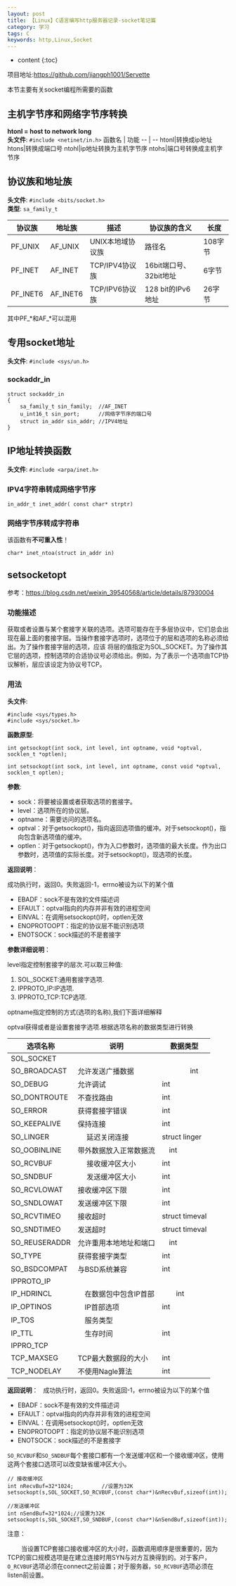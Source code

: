 ```yaml
---
layout: post
title: 【Linux】C语言编写http服务器记录-socket笔记篇
category: 学习
tags: C
keywords: http,Linux,Socket
---
```


* content
{:toc}

项目地址:<https://github.com/jiangph1001/Servette>  

本节主要有关socket编程所需要的函数

## 主机字节序和网络字节序转换
**htonl = host to network long**  
__头文件__: `#include <netinet/in.h>`
函数名 | 功能
-- | --
htonl|转换成ip地址
htons|转换成端口号
ntohl|ip地址转换为主机字节序
ntohs|端口号转换成主机字节序

## 协议族和地址族
__头文件__: `#include <bits/socket.h>`  
__类型__: `sa_family_t`

协议族|地址族|描述|协议族的含义|长度
--|--|--|--|--
PF_UNIX|AF_UNIX|UNIX本地域协议族|路径名|108字节
PF_INET|AF_INET| TCP/IPV4协议族|16bit端口号、32bit地址|6字节
PF_INET6|AF_INET6| TCP/IPV6协议族|128 bit的IPv6地址|26字节
其中PF_*和AF_*可以混用

## 专用socket地址
__头文件__: `#include <sys/un.h>`  
### sockaddr_in
```
struct sockaddr_in
{
    sa_family_t sin_family;  //AF_INET
    u_int16_t sin_port;      //网络字节序的端口号
    struct in_addr sin_addr; //IPV4地址
}
```


## IP地址转换函数

__头文件__: `#include <arpa/inet.h>` 

### IPV4字符串转成网络字节序
```
in_addr_t inet_addr( const char* strptr)
```
### 网络字节序转成字符串
该函数有**不可重入性**！
```
char* inet_ntoa(struct in_addr in)
```



## setsocketopt

参考：<https://blog.csdn.net/weixin_39540568/article/details/87930004>
### 功能描述 
获取或者设置与某个套接字关联的选项。选项可能存在于多层协议中，它们总会出现在最上面的套接字层。当操作套接字选项时，选项位于的层和选项的名称必须给出。为了操作套接字层的选项，应该 将层的值指定为SOL_SOCKET。为了操作其它层的选项，控制选项的合适协议号必须给出。例如，为了表示一个选项由TCP协议解析，层应该设定为协议号TCP。

### 用法

**头文件**:
```
#include <sys/types.h>
#include <sys/socket.h>
```

**函数原型**:
```
int getsockopt(int sock, int level, int optname, void *optval, socklen_t *optlen);

int setsockopt(int sock, int level, int optname, const void *optval, socklen_t optlen);
```

**参数**:
- sock：将要被设置或者获取选项的套接字。
- level：选项所在的协议层。
- optname：需要访问的选项名。
- optval：对于getsockopt()，指向返回选项值的缓冲。对于setsockopt()，指向包含新选项值的缓冲。
- optlen：对于getsockopt()，作为入口参数时，选项值的最大长度。作为出口参数时，选项值的实际长度。对于setsockopt()，现选项的长度。

**返回说明**：

成功执行时，返回0。失败返回-1，errno被设为以下的某个值  
- EBADF：sock不是有效的文件描述词
- EFAULT：optval指向的内存并非有效的进程空间
- EINVAL：在调用setsockopt()时，optlen无效
- ENOPROTOOPT：指定的协议层不能识别选项
- ENOTSOCK：sock描述的不是套接字

**参数详细说明**：

level指定控制套接字的层次.可以取三种值:
1) SOL_SOCKET:通用套接字选项.
2) IPPROTO_IP:IP选项.
3) IPPROTO_TCP:TCP选项.　


optname指定控制的方式(选项的名称),我们下面详细解释　  

optval获得或者是设置套接字选项.根据选项名称的数据类型进行转换　


选项名称|说明|数据类型
--|--|--
|SOL_SOCKET|
SO_BROADCAST|允许发送广播数据|　　　　int
SO_DEBUG|允许调试|int
SO_DONTROUTE|不查找路由|int
SO_ERROR|获得套接字错误|int
SO_KEEPALIVE|保持连接|int
SO_LINGER|　 延迟关闭连接|struct linger
SO_OOBINLINE|带外数据放入正常数据流|　int
SO_RCVBUF|　 接收缓冲区大小|int
SO_SNDBUF|　 发送缓冲区大小|int
SO_RCVLOWAT| 接收缓冲区下限|int
SO_SNDLOWAT| 发送缓冲区下限|int
SO_RCVTIMEO| 接收超时|struct timeval
SO_SNDTIMEO| 发送超时|struct timeval
SO_REUSERADDR|允许重用本地地址和端口|　int
SO_TYPE| 获得套接字类型|int
SO_BSDCOMPAT|与BSD系统兼容| int
|IPPROTO_IP|
IP_HDRINCL|　在数据包中包含IP首部|　　int
IP_OPTINOS|　IP首部选项|int
IP_TOS|　服务类型|
IP_TTL|　生存时间|int
|IPPRO_TCP|
TCP_MAXSEG|TCP最大数据段的大小|int
TCP_NODELAY|不使用Nagle算法|int

**返回说明**：  
成功执行时，返回0。失败返回-1，errno被设为以下的某个值  
- EBADF：sock不是有效的文件描述词
- EFAULT：optval指向的内存并非有效的进程空间
- EINVAL：在调用setsockopt()时，optlen无效
- ENOPROTOOPT：指定的协议层不能识别选项
- ENOTSOCK：sock描述的不是套接字

`SO_RCVBUF`和`SO_SNDBUF`每个套接口都有一个发送缓冲区和一个接收缓冲区，使用这两个套接口选项可以改变缺省缓冲区大小。
```
// 接收缓冲区
int nRecvBuf=32*1024;         //设置为32K
setsockopt(s,SOL_SOCKET,SO_RCVBUF,(const char*)&nRecvBuf,sizeof(int));

//发送缓冲区
int nSendBuf=32*1024;//设置为32K
setsockopt(s,SOL_SOCKET,SO_SNDBUF,(const char*)&nSendBuf,sizeof(int));
```
注意：

        当设置TCP套接口接收缓冲区的大小时，函数调用顺序是很重要的，因为TCP的窗口规模选项是在建立连接时用SYN与对方互换得到的。对于客户，`O_RCVBUF`选项必须在connect之前设置；对于服务器，`SO_RCVBUF`选项必须在listen前设置。
